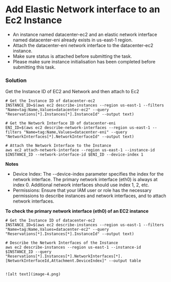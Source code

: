 # Add Elastic Network interface to an Ec2 Instance

- An instance named datacenter-ec2 and an elastic network interface named datacenter-eni already exists in us-east-1 region.
- Attach the datacenter-eni network interface to the datacenter-ec2 instance.
- Make sure status is attached before submitting the task.
- Please make sure instance initialisation has been completed before submitting this task.

### Solution

Get the Instance ID of EC2 and Network and then attach to Ec2

```
# Get the Instance ID of datacenter-ec2
INSTANCE_ID=$(aws ec2 describe-instances --region us-east-1 --filters "Name=tag:Name,Values=datacenter-ec2" --query "Reservations[*].Instances[*].InstanceId" --output text)

# Get the Network Interface ID of datacenter-eni
ENI_ID=$(aws ec2 describe-network-interfaces --region us-east-1 --filters "Name=tag:Name,Values=datacenter-eni" --query "NetworkInterfaces[*].NetworkInterfaceId" --output text)

# Attach the Network Interface to the Instance
aws ec2 attach-network-interface --region us-east-1 --instance-id $INSTANCE_ID --network-interface-id $ENI_ID --device-index 1

```

**Notes**
- Device Index: The --device-index parameter specifies the index for the network interface. The primary network interface (eth0) is always at index 0. Additional network interfaces should use index 1, 2, etc.
- Permissions: Ensure that your IAM user or role has the necessary permissions to describe instances and network interfaces, and to attach network interfaces.

**To check the primary network interface (eth0) of an EC2 instance**

```
# Get the Instance ID of datacenter-ec2
INSTANCE_ID=$(aws ec2 describe-instances --region us-east-1 --filters "Name=tag:Name,Values=datacenter-ec2" --query "Reservations[*].Instances[*].InstanceId" --output text)

# Describe the Network Interfaces of the Instance
aws ec2 describe-instances --region us-east-1 --instance-id $INSTANCE_ID --query "Reservations[*].Instances[*].NetworkInterfaces[*].[NetworkInterfaceId,Attachment.DeviceIndex]" --output table


![alt text](image-4.png)
